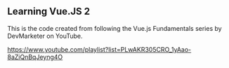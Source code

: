 ## Learning Vue.JS 2

This is the code created from following the Vue.js Fundamentals series by DevMarketer on YouTube.

https://www.youtube.com/playlist?list=PLwAKR305CRO_1yAao-8aZiQnBqJeyng4O
